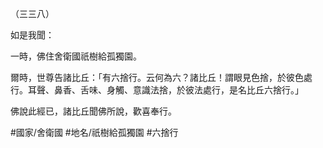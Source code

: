（三三八）

如是我聞：

一時，佛住舍衛國祇樹給孤獨園。

爾時，世尊告諸比丘：「有六捨行。云何為六？諸比丘！謂眼見色捨，於彼色處行。耳聲、鼻香、舌味、身觸、意識法捨，於彼法處行，是名比丘六捨行。」

佛說此經已，諸比丘聞佛所說，歡喜奉行。

#國家/舍衛國
#地名/祇樹給孤獨園
#六捨行
